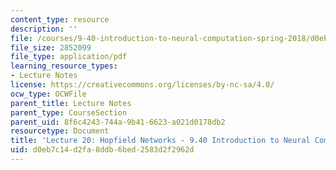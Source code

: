 ```yaml
---
content_type: resource
description: ''
file: /courses/9-40-introduction-to-neural-computation-spring-2018/d0eb7c14d2fa8ddb6bed2583d2f2962d_MIT9_40S18_Lec20.pdf
file_size: 2852099
file_type: application/pdf
learning_resource_types:
- Lecture Notes
license: https://creativecommons.org/licenses/by-nc-sa/4.0/
ocw_type: OCWFile
parent_title: Lecture Notes
parent_type: CourseSection
parent_uid: 8f6c4243-744a-9b41-6623-a021d0178db2
resourcetype: Document
title: 'Lecture 20: Hopfield Networks - 9.40 Introduction to Neural Compuatation'
uid: d0eb7c14-d2fa-8ddb-6bed-2583d2f2962d
---
```

